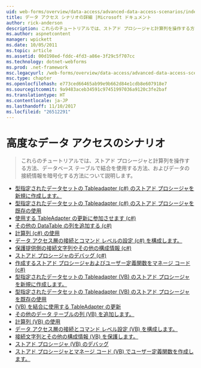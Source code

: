 ```yaml
---
uid: web-forms/overview/data-access/advanced-data-access-scenarios/index
title: データ アクセス シナリオの詳細 |Microsoft ドキュメント
author: rick-anderson
description: これらのチュートリアルでは、ストアド プロシージャと計算列を操作する方法、データベース テーブルで結合を使用する方法、およびデータ接続情報を暗号化する方法について説明しています.
ms.author: aspnetcontent
manager: wpickett
ms.date: 10/05/2011
ms.topic: article
ms.assetid: 00d198ed-fddc-4fd3-a86e-3f29c5f707cc
ms.technology: dotnet-webforms
ms.prod: .net-framework
msc.legacyurl: /web-forms/overview/data-access/advanced-data-access-scenarios
msc.type: chapter
ms.openlocfilehash: e773ced66465ab99e9b662d84e1cdb8e607918e7
ms.sourcegitcommit: 9a9483aceb34591c97451997036a9120c3fe2baf
ms.translationtype: HT
ms.contentlocale: ja-JP
ms.lasthandoff: 11/10/2017
ms.locfileid: "26512291"
---
```

<a name="advanced-data-access-scenarios"></a>高度なデータ アクセスのシナリオ
====================
> これらのチュートリアルでは、ストアド プロシージャと計算列を操作する方法、データベース テーブルで結合を使用する方法、およびデータの接続情報を暗号化する方法について説明します。


- [型指定されたデータセットの Tableadapter (c#) のストアド プロシージャを新規に作成します。](creating-new-stored-procedures-for-the-typed-dataset-s-tableadapters-cs.md)
- [型指定されたデータセットの Tableadapter (c#) のストアド プロシージャを既存の使用](using-existing-stored-procedures-for-the-typed-dataset-s-tableadapters-cs.md)
- [使用する TableAdapter の更新に参加させます (c#)](updating-the-tableadapter-to-use-joins-cs.md)
- [その他の DataTable の列を追加する (c#)](adding-additional-datatable-columns-cs.md)
- [計算列 (c#) の使用](working-with-computed-columns-cs.md)
- [データ アクセス層の接続とコマンド レベルの設定 (c#) を構成します。](configuring-the-data-access-layer-s-connection-and-command-level-settings-cs.md)
- [保護提供側の接続文字列やその他の構成情報 (c#)](protecting-connection-strings-and-other-configuration-information-cs.md)
- [ストアド プロシージャのデバッグ (c#)](debugging-stored-procedures-cs.md)
- [作成するストアド プロシージャおよびユーザー定義関数をマネージ コード (c#)](creating-stored-procedures-and-user-defined-functions-with-managed-code-cs.md)
- [型指定されたデータセットの Tableadapter (VB) のストアド プロシージャを新規に作成します。](creating-new-stored-procedures-for-the-typed-dataset-s-tableadapters-vb.md)
- [型指定されたデータセットの Tableadapter (VB) のストアド プロシージャを既存の使用](using-existing-stored-procedures-for-the-typed-dataset-s-tableadapters-vb.md)
- [(VB) を結合に使用する TableAdapter の更新](updating-the-tableadapter-to-use-joins-vb.md)
- [その他のデータ テーブルの列 (VB) を追加します。](adding-additional-datatable-columns-vb.md)
- [計算列 (VB) の使用](working-with-computed-columns-vb.md)
- [データ アクセス層の接続とコマンド レベル設定 (VB) を構成します。](configuring-the-data-access-layer-s-connection-and-command-level-settings-vb.md)
- [接続文字列とその他の構成情報 (VB) を保護します。](protecting-connection-strings-and-other-configuration-information-vb.md)
- [ストアド プロシージャ (VB) のデバッグ](debugging-stored-procedures-vb.md)
- [ストアド プロシージャとマネージ コード (VB) でユーザー定義関数を作成します。](creating-stored-procedures-and-user-defined-functions-with-managed-code-vb.md)
